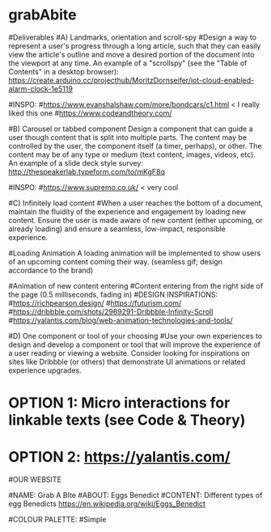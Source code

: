 # grabAbite

#Deliverables
#A) Landmarks, orientation and scroll-spy
#Design a way to represent a user's progress through a long article, such that they can easily view the article's outline and move a desired portion of the document into the viewport at any time. An example of a "scrollspy" (see the "Table of Contents" in a desktop browser): https://create.arduino.cc/projecthub/MoritzDornseifer/iot-cloud-enabled-alarm-clock-1e5119

#INSPO:
#https://www.evanshalshaw.com/more/bondcars/c1.html < I really liked this one
#https://www.codeandtheory.com/

#B) Carousel or tabbed component
Design a component that can guide a user though content that is split into multiple parts. The content may be controlled by the user, the component itself (a timer, perhaps), or other. The content may be of any type or medium (text content, images, videos, etc). An example of a slide deck style survey: http://thespeakerlab.typeform.com/to/mKgF8q

#INSPO:
#https://www.supremo.co.uk/ < very cool

#C) Infinitely load content
#When a user reaches the bottom of a document, maintain the fluidity of the experience and engagement by loading new content. Ensure the user is made aware of new content (either upcoming, or already loading) and ensure a seamless, low-impact, responsible experience.

#Loading Animation
A loading animation will be implemented to show users of an upcoming content coming their way. (seamless gif; design accordance to the brand)
 
#Animation of new content entering
#Content entering from the right side of the page (0.5 milliseconds, fading in)
#DESIGN INSPIRATIONS: 
#https://richpearson.design/
#https://futurism.com/
#https://dribbble.com/shots/2969291-Dribbble-Infinity-Scroll 
#https://yalantis.com/blog/web-animation-technologies-and-tools/

#D) One component or tool of your choosing
#Use your own experiences to design and develop a component or tool that will improve the experience of a user reading or viewing a website. Consider looking for inspirations on sites like Dribbble (or others) that demonstrate UI animations or related experience upgrades.
#	OPTION 1: Micro interactions for linkable texts (see Code & Theory)
#	OPTION 2: https://yalantis.com/
	
 
	

#OUR WEBSITE

#NAME: Grab A BIte
#ABOUT: Eggs Benedict
#CONTENT: Different types of egg Benedicts	https://en.wikipedia.org/wiki/Eggs_Benedict

#COLOUR PALETTE: 
#Simple
	
